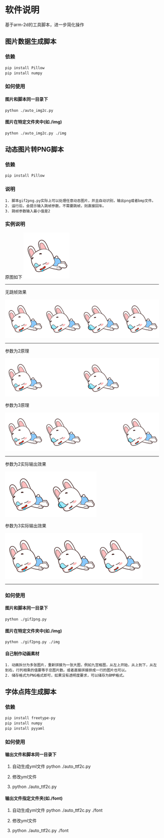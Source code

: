# 软件说明

基于arm-2d的工具脚本，进一步简化操作

## 图片数据生成脚本

### 依赖

```sh
pip install Pillow
pip install numpy
```

### 如何使用

#### 图片和脚本同一目录下
    python ./auto_img2c.py
#### 图片在特定文件夹中(如./img)
    python ./auto_img2c.py ./img

## 动态图片转PNG脚本

### 依赖

```sh
pip install Pillow
```

### 说明
    1. 脚本gif2png.py实际上可以处理任意动态图片，并且自动识别，输出png或者bmp文件。
    2. 运行后，会提示输入跳帧参数，不需要跳帧，则直接回车。
    3. 跳帧参数输入最小值是2

### 实例说明
原图如下
![原图](../docs/tools/demo.gif)

---
无跳帧效果

![无跳帧](../docs/tools/demo_frames_interval_0_out.png)

---
参数为2原理

![参数为2原理](../docs/tools/demo_frames_interval_2.png)

参数为3原理

![参数为3原理](../docs/tools/demo_frames_interval_3.png)

---
参数为2实际输出效果

![参数为2](../docs/tools/demo_frames_interval_2_out.png)

参数为3实际输出效果

![参数为3](../docs/tools/demo_frames_interval_3_out.png)

---

### 如何使用

#### 图片和脚本同一目录下
    python ./gif2png.py
#### 图片在特定文件夹中(如./img)
    python ./gif2png.py ./img

#### 自己制作动画素材
    1. 动画拆分为多张图片，重新拼接为一张大图，例如九宫格图，从左上开始，从上到下，从左到右，行列相乘的值要等于总图片数。或者直接拼接排成一行的图片也可以。
    2. 储存格式为PNG格式即可，如果没有透明度要求，可以储存为BMP格式。

## 字体点阵生成脚本

### 依赖

```sh
pip install freetype-py
pip install numpy
pip install pyyaml
```

### 如何使用

#### 输出文件和脚本同一目录下
1. 自动生成yml文件
    python ./auto_ttf2c.py

2. 修改yml文件

3. python ./auto_ttf2c.py
    
#### 输出文件指定文件夹(如./font)
1. 自动生成yml文件
    python ./auto_ttf2c.py ./font

2. 修改yml文件

3. python ./auto_ttf2c.py ./font
